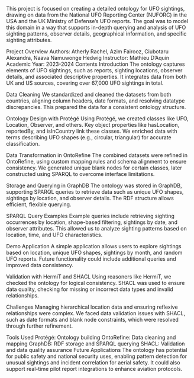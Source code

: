 This project is focused on creating a detailed ontology for UFO sightings, drawing on data from the National UFO Reporting Center (NUFORC) in the USA and the UK Ministry of Defense’s UFO reports. The goal was to model this domain in a way that supports in-depth querying and analysis of UFO sighting patterns, observer details, geographical information, and specific sighting attributes.

Project Overview
Authors: Atherly Rachel, Azim Fairooz, Ciubotaru Alexandra, Naava Namuwonge Hedwig
Instructor: Mathieu D’Aquin
Academic Year: 2023-2024
Contents
Introduction
The ontology captures elements of UFO sightings, such as reports, sighting locations, observer details, and associated descriptive properties. It integrates data from both UK and US sources, covering over 67,000 UFO sightings in total.

Data Cleaning
We standardized and cleaned the datasets from both countries, aligning column headers, date formats, and resolving datatype discrepancies. This prepared the data for a consistent ontology structure.

Ontology Design with Protégé
Using Protégé, we created classes like UFO, Location, Observer, and others. Key object properties like hasLocation, reportedBy, and isInCountry link these classes. We enriched data with terms describing UFO shapes (e.g., circular, triangular) for accurate classification.

Data Transformation in OntoRefine
The combined datasets were refined in OntoRefine, using custom mapping rules and schema alignment to ensure consistency. We generated unique blank nodes for certain classes, later constructed using SPARQL to overcome interface limitations.

Storage and Querying in GraphDB
The ontology was stored in GraphDB, supporting SPARQL queries to retrieve data such as unique UFO shapes, sightings by location, and observer details. The RDF structure allows efficient, flexible querying.

SPARQL Query Examples
Example queries include retrieving sighting occurrences by location, shape-based filtering, sightings by date, and observer attributes. This allowed us to analyze sighting patterns based on location, time, and UFO characteristics.

Demo Application
A simple application allows users to explore sightings based on location, unique UFO shapes, sightings by month, and random UFO reports. Future functionality could include additional queries and improved data consistency.

Validation with HermiT and SHACL
Using reasoners like HermiT, we checked the ontology for logical consistency. SHACL was used to ensure data quality, checking for missing or incorrect data types and invalid relationships.

Challenges
Managing hierarchical location data and ensuring reflexive relationships were complex. We faced data validation issues with SHACL, such as date formats and blank node constraints, which were resolved through further refinement.

Tools Used
Protégé: Ontology building
OntoRefine: Data cleaning and mapping
GraphDB: RDF storage and SPARQL querying
SHACL: Validation and data quality assurance
Future Applications
The ontology has potential for public safety and national security uses, enabling pattern detection for unusual sightings and incident correlation for aerial safety. It could also support real-time pilot report integrations to enhance aviation protocols.
